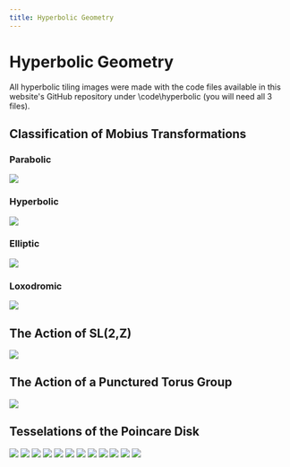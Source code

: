 ```yaml
---
title: Hyperbolic Geometry
---
```


<h1> Hyperbolic Geometry </h1>
All hyperbolic tiling images were made with the code files available in this website's GitHub repository under \code\hyperbolic (you will need all 3 files).

<h2> Classification of Mobius Transformations </h2>

<h3> Parabolic </h3>
<img src="\images\hyperbolic\parabolic_simple.png">
<h3> Hyperbolic </h3>
<img src="\images\hyperbolic\hyperbolic_simple.png">
<h3> Elliptic </h3>
<img src="\images\hyperbolic\elliptic_simple.png">
<h3> Loxodromic </h3>
<img src="\images\hyperbolic\loxodromic_simple.png">

<h2> The Action of SL(2,Z) </h2>

<img src="\images\hyperbolic\sl2z_cool.png">

<h2> The Action of a Punctured Torus Group </h2>

<img src="\images\hyperbolic\torus.png">

<h2> Tesselations of the Poincare Disk </h2>

<img src="\images\hyperbolic\4_5.png">
<img src="\images\hyperbolic\4_6.png">
<img src="\images\hyperbolic\5_4.png">
<img src="\images\hyperbolic\5_5.png">
<img src="\images\hyperbolic\5_6.png">
<img src="\images\hyperbolic\6_4.png">
<img src="\images\hyperbolic\6_6.png">
<img src="\images\hyperbolic\7_3.png">
<img src="\images\hyperbolic\7_4.png">
<img src="\images\hyperbolic\8_8.png">
<img src="\images\hyperbolic\9_3.png">
<img src="\images\hyperbolic\irreg.png">
